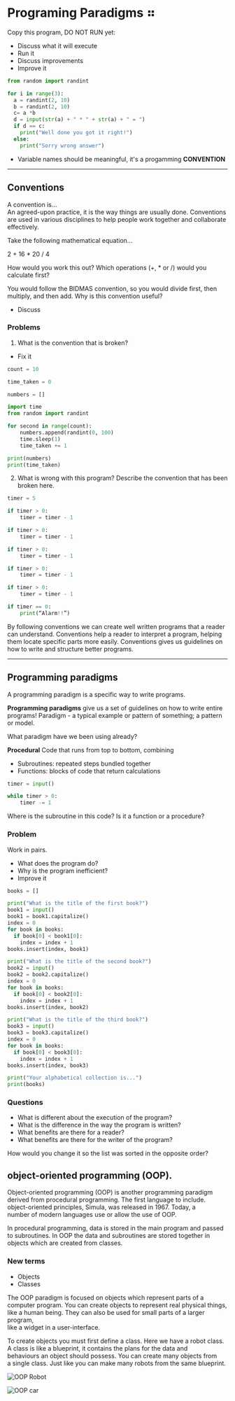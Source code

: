 # Programing Paradigms ⠶


Copy this program, DO NOT RUN yet:
- Discuss what it will execute
- Run it
- Discuss improvements
- Improve it

```python
from random import randint

for i in range(3):
  a = randint(2, 10)
  b = randint(2, 10)
  c= a *b
  d = input(str(a) + " * " + str(a) + " = ")
  if d == c:
    print("Well done you got it right!")
  else:
    print("Sorry wrong answer")

```


- Variable names should be meaningful, it's a
  progamming **CONVENTION**

---

## Conventions

A convention is…     
An agreed-upon practice, it is the way things are usually done.
Conventions are used in various disciplines to help people work together and collaborate effectively.

Take the following mathematical equation… 

2 + 16 * 20 / 4

How would you work this out?
Which operations (+, * or /) would you calculate first?



You would follow the BIDMAS convention, so you would divide first, then multiply, and then add. 
Why is this convention useful?

- Discuss


### Problems


1) What is the convention that is broken?
- Fix it
```python
count = 10

time_taken = 0 

numbers = []

import time
from random import randint

for second in range(count):
    numbers.append(randint(0, 100)
    time.sleep(1)
    time_taken += 1

print(numbers)
print(time_taken)
```

2) What is wrong with this program?
Describe the convention that has been broken here.
```python
timer = 5

if timer > 0:
    timer = timer - 1

if timer > 0:
    timer = timer - 1

if timer > 0:
    timer = timer - 1

if timer > 0:
    timer = timer - 1

if timer > 0:
    timer = timer - 1

if timer == 0:
    print(“Alarm!!”)
```

By following conventions we can create well written programs that a reader can understand. 
Conventions help a reader to interpret a program, helping them locate specific parts more easily.
Conventions gives us guidelines on how to write and structure better programs.

---
## Programming paradigms 
A programming paradigm is a specific way to write programs.

**Programming paradigms** give us a set of guidelines on how to write entire programs!
Paradigm - a typical example or pattern of something; a pattern or model.

What paradigm have we been using already?    

**Procedural**
Code that runs from top to bottom, combining    
- Subroutines: repeated steps bundled together
- Functions: blocks of code that return calculations

```python
timer = input()

while timer > 0:
    timer -= 1
```
Where is the subroutine in this code?
Is it a function or a procedure?


### Problem
Work in pairs. 
- What does the program do?
- Why is the program inefficient?
- Improve it


```python
books = []

print("What is the title of the first book?")
book1 = input()
book1 = book1.capitalize()
index = 0
for book in books:
  if book[0] < book1[0]:
    index = index + 1
books.insert(index, book1)

print("What is the title of the second book?")
book2 = input()
book2 = book2.capitalize()
index = 0
for book in books:
  if book[0] < book2[0]:
    index = index + 1
books.insert(index, book2)

print("What is the title of the third book?")
book3 = input()
book3 = book3.capitalize()
index = 0
for book in books:
  if book[0] < book3[0]:
    index = index + 1
books.insert(index, book3)

print("Your alphabetical collection is...")
print(books)
```

### Questions
- What is different about the execution of the program?     
- What is the difference in the way the program is written?     
- What benefits are there for a reader?     
- What benefits are there for the writer of the program?
    
How would you change it so the list was sorted in the opposite order?    

## object-oriented programming (OOP).
Object-oriented programming (OOP) is another programming paradigm           
derived from procedural programming. The first language to include.    
object-oriented principles, Simula, was released in 1967. Today, a   
number of modern languages use or allow the use of OOP. 


In procedural programming, data is stored in the main program and passed   
to subroutines. In OOP the data and subroutines are stored together in      
objects which are created from classes.
### New terms
- Objects
- Classes

The OOP paradigm is focused on objects which represent parts of a    
computer program. You can create objects to represent real physical things,    
like a human being. They can also be used for small parts of a larger program,    
like a widget in a user-interface.

To create objects you must first define a class. Here we have a robot class.   
A class is like a blueprint, it contains the plans for the data and    
behaviours an object should possess. You can create many objects from    
a single class. Just like you can make many robots from the same blueprint. 

![OOP Robot](robot_oops.png)

![OOP car](car_oops.png)







